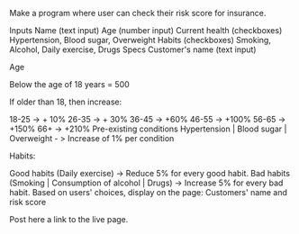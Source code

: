 Make a program where user can check their risk score for insurance.

Inputs
Name (text input)
Age (number input)
Current health (checkboxes)
    Hypertension, Blood sugar, Overweight
Habits (checkboxes)
    Smoking, Alcohol, Daily exercise, Drugs
Specs
Customer's name (text input)

Age

Below the age of 18 years = 500

If older than 18, then increase:

 18-25 -> + 10%
 26-35 -> + 30%
 36-45 -> +60%
 46-55 -> +100%
 56-65 -> +150%
 66+ -> +210%
 Pre-existing conditions Hypertension | Blood sugar | Overweight - > Increase of 1% per condition

Habits:

 Good habits (Daily exercise) -> Reduce 5% for every good habit.
 Bad habits (Smoking | Consumption of alcohol | Drugs) -> Increase 5% for every bad habit.
Based on users' choices, display on the page: Customers' name and risk score

Post here a link to the live page.
